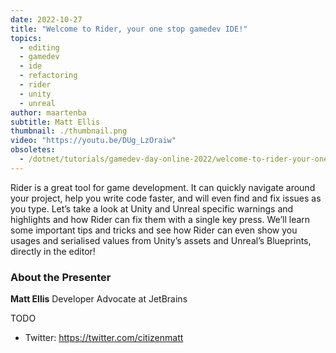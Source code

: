 ```yaml
---
date: 2022-10-27
title: "Welcome to Rider, your one stop gamedev IDE!"
topics:
  - editing
  - gamedev
  - ide
  - refactoring
  - rider
  - unity
  - unreal
author: maartenba
subtitle: Matt Ellis
thumbnail: ./thumbnail.png
video: "https://youtu.be/DUg_LzOraiw"
obsoletes:
  - /dotnet/tutorials/gamedev-day-online-2022/welcome-to-rider-your-one-stop-gamedev-ide/
---
```


Rider is a great tool for game development. It can quickly navigate around your project, help you write code faster, and will even find and fix issues as you type. Let’s take a look at Unity and Unreal specific warnings and highlights and how Rider can fix them with a single key press. We’ll learn some important tips and tricks and see how Rider can even show you usages and serialised values from Unity’s assets and Unreal’s Blueprints, directly in the editor!

### About the Presenter

**Matt Ellis** Developer Advocate at JetBrains

TODO

- Twitter: <https://twitter.com/citizenmatt>
